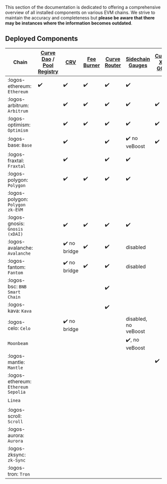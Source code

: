 This section of the documentation is dedicated to offering a comprehensive overview of all installed components on various EVM chains. We strive to maintain the accuracy and completeness but **please be aware that there may be instances where the information becomes outdated**.

## **Deployed Components**

| Chain | [Curve Dao](deployed-contracts.md#curve-dao) / [Pool Registry](deployed-contracts.md#pool-registry) | [CRV](deployed-contracts.md#curve-dao) | [ Fee Burner](deployed-contracts.md#fee-burner) | [Curve Router](deployed-contracts.md#curve-router) | [Sidechain Gauges ](deployed-contracts.md#evm-sidechain-gauges)  | [Curve X-GOV ](deployed-contracts.md#curve-x-gov) | [Stableswap-NG](deployed-contracts.md#stableswap-ng) | [TwoCrypto-NG](deployed-contracts.md#twocrypto-ng) | [Tricrypto-NG](deployed-contracts.md#tricrypto-ng) | [StableCalcZap](deployed-contracts.md#stablecalczap) | [CryptoCalcZap](deployed-contracts.md#cryptocalczap) | [DepositAndStake Zap](deployed-contracts.md#depositandstake-zap) | [crvUSD](deployed-contracts.md#curve-stablecoin) | [lending (soon)](deployed-contracts.md#lending) | |
| ----------- | ----------- |----------- |----------- |----------- |----------- |----------- |----------- |----------- |----------- |----------- |----------- |----------- | ----------- | ----------- | ----------- |
| :logos-ethereum: `Ethereum`       | ✔️ | ✔️ | ✔️ | ✔️ | ✔️ |   | ✔️ | ✔️ | ✔️ | ✔️ | ✔️ | ✔️ | mint |   | :logos-ethereum: |
| :logos-arbitrum: `Arbitrum`       |   | ✔️ | ✔️ | ✔️ | ✔️ | ✔️ | ✔️ | ✔️ | ✔️ | ✔️ | ✔️ | ✔️ | ✔️ |   | :logos-arbitrum: |
| :logos-optimism: `Optimism`       |   | ✔️ | ✔️ | ✔️ | ✔️ | ✔️ | ✔️ | ✔️ | ✔️ | ✔️ | ✔️ | ✔️ | ✔️ |   | :logos-optimism: | 
| :logos-base: `Base`               |   | ✔️ |   | ✔️ | ✔️ no veBoost | ✔️ | ✔️ | ✔️ | ✔️ | ✔️ | ✔️ | ✔️ | ✔️ |   | :logos-base: |
| :logos-fraxtal:  `Fraxtal`         |   | ✔️ |   | ✔️ | ✔️ |   | ✔️ | ✔️ | ✔️ | ✔️ | ✔️ | ✔️ |   |   | :logos-fraxtal: |
| :logos-polygon: `Polygon`         |   | ✔️ | ✔️ | ✔️ | ✔️ |   | ✔️ | ✔️ | ✔️ | ✔️ | ✔️ | ✔️ |   |   | :logos-polygon: |
| :logos-polygon: `Polygon zk-EVM`  |   |   |   |   |   |   | ✔️ | ✔️ | ✔️ |   |   |   | ✔️ |   | :logos-polygon: |
| :logos-gnosis: `Gnosis (xDAI)`    |   | ✔️ | ✔️ | ✔️ | ✔️ |   | ✔️ | ✔️ | ✔️ | ✔️ | ✔️ | ✔️ | ✔️ |   | :logos-gnosis: |
| :logos-avalanche: `Avalanche`     |   | ✔️ no bridge | ✔️  | ✔️ | disabled |   | ✔️ | ✔️ | ✔️ | ✔️ | ✔️ | ✔️ | ✔️ |   | :logos-avalanche: |
| :logos-fantom: `Fantom`           |   | ✔️ no bridge | ✔️  | ✔️ | disabled |   | ✔️ | ✔️ | ✔️ | ✔️ | ✔️ | ✔️ | ✔️ |   | :logos-fantom: |
| :logos-bsc: `BNB Smart Chain`     |   |   |  | ✔️ |   |   | ✔️ | ✔️ | ✔️ | ✔️ | ✔️ | ✔️ | ? |   | :logos-bsc: |
| :logos-kava: `Kava`               |   |   |  | ✔️ |   |   | ✔️ | ✔️ | ✔️ | ✔️ | ✔️ | ✔️ |   |   | :logos-kava: |
| :logos-celo: `Celo`               |   | ✔️ no bridge |   |   | disabled, no veBoost |   | ✔️ | ✔️ | ✔️ | ✔️ | ✔️ |   |   |   | :logos-celo: |
| `Moonbeam`                        |   |   |   |   | ✔️, no veBoost |   |   |   |   |   |   |   |   |   | Moonbeam |
| :logos-mantle: `Mantle`           |   |   |   |   |   | ✔️ | ✔️ | ✔️ | ✔️ |   |   |   |   |   | :logos-mantle:  |
|:logos-ethereum: `Ethereum Sepolia`|   |   |   |   |   |   | ✔️ | ✔️ | ✔️ |   |   |   |   |   | :logos-ethereum: |
| `Linea`                           |   |   |   |   |   |   | ✔️ | ✔️ | ✔️ |   |   |   |   |   | Linea |
| :logos-scroll: `Scroll`           |   |   |   |   |   |   | ✔️ | ✔️ | ✔️ |   |   |   |   |   | :logos-scroll: |
| :logos-aurora: `Aurora`           |   |   |   |   |   |   | ✔️ | ✔️ | ✔️ | ✔️ | ✔️ |   |   |   | :logos-aurora: |
| :logos-zksync: `zk-Sync`           |   |   |   |   |   |   | soon | soon | soon |   |   |   |   |   |  :logos-zksync: |
| :logos-tron: `Tron`               |   |   |   |   |   |   | soon | soon | soon |   |   |   |   |   | :logos-tron: |